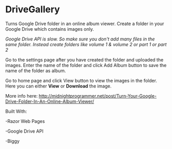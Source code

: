 DriveGallery
============

Turns Google Drive folder in an online album viewer. Create a folder in your Google Drive which contains images only. 

*Google Drive API is slow. So make sure you don't add many files in the same folder. Instead create folders like volume 1 & volume 2 or part 1 or part 2*

Go to the settings page after you have created the folder and uploaded the images. Enter the name of the folder and click Add Album button to save the name of the folder as album.

Go to home page and click View button to view the images in the folder. Here you can either **View** or **Download** the image. 

More info here: http://midnightprogrammer.net/post/Turn-Your-Google-Drive-Folder-In-An-Online-Album-Viewer/

Built With:

-Razor Web Pages

-Google Drive API

-Biggy
